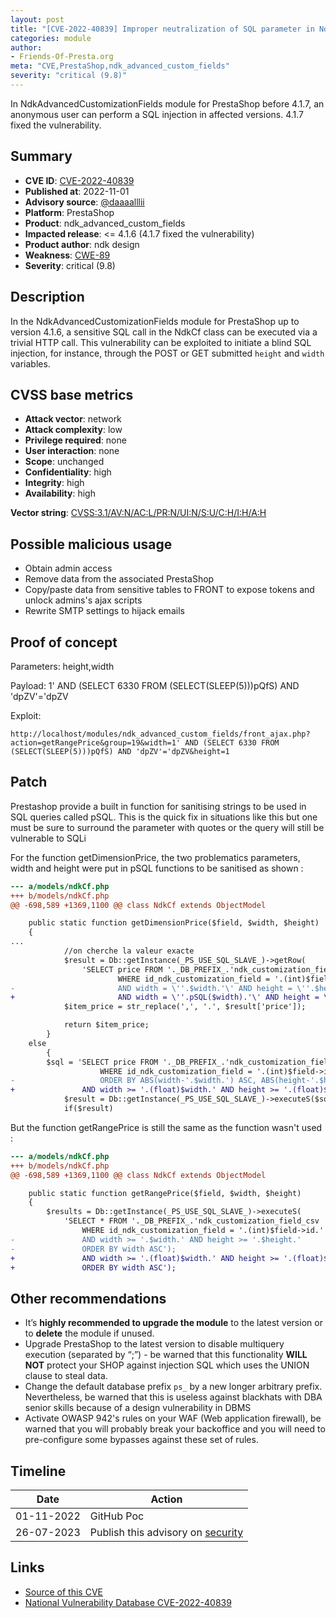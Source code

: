 ```yaml
---
layout: post
title: "[CVE-2022-40839] Improper neutralization of SQL parameter in NdkAdvancedCustomizationFields module for PrestaShop"
categories: module
author:
- Friends-Of-Presta.org
meta: "CVE,PrestaShop,ndk_advanced_custom_fields"
severity: "critical (9.8)"
---
```


In NdkAdvancedCustomizationFields module for PrestaShop before 4.1.7, an anonymous user can perform a SQL injection in affected versions. 4.1.7 fixed the vulnerability.

## Summary

* **CVE ID**: [CVE-2022-40839](https://cve.mitre.org/cgi-bin/cvename.cgi?name=CVE-2022-40839)
* **Published at**: 2022-11-01
* **Advisory source**: [@daaaalllii](https://github.com/daaaalllii/cve-s/blob/main/CVE-2022-40839/poc.txt)
* **Platform**: PrestaShop
* **Product**: ndk_advanced_custom_fields
* **Impacted release**: <= 4.1.6 (4.1.7 fixed the vulnerability)
* **Product author**: ndk design
* **Weakness**: [CWE-89](https://cwe.mitre.org/data/definitions/89.html)
* **Severity**: critical (9.8)

## Description

In the NdkAdvancedCustomizationFields module for PrestaShop up to version 4.1.6, a sensitive SQL call in the NdkCf class can be executed via a trivial HTTP call. This vulnerability can be exploited to initiate a blind SQL injection, for instance, through the POST or GET submitted `height` and `width` variables.


## CVSS base metrics

* **Attack vector**: network
* **Attack complexity**: low
* **Privilege required**: none
* **User interaction**: none
* **Scope**: unchanged
* **Confidentiality**: high
* **Integrity**: high
* **Availability**: high

**Vector string**: [CVSS:3.1/AV:N/AC:L/PR:N/UI:N/S:U/C:H/I:H/A:H](https://nvd.nist.gov/vuln-metrics/cvss/v3-calculator?vector=AV:N/AC:L/PR:N/UI:N/S:U/C:H/I:H/A:H)

## Possible malicious usage

* Obtain admin access
* Remove data from the associated PrestaShop
* Copy/paste data from sensitive tables to FRONT to expose tokens and unlock admins's ajax scripts
* Rewrite SMTP settings to hijack emails

## Proof of concept

Parameters: height,width

Payload: 1' AND (SELECT 6330 FROM (SELECT(SLEEP(5)))pQfS) AND 'dpZV'='dpZV

Exploit:
```
http://localhost/modules/ndk_advanced_custom_fields/front_ajax.php?action=getRangePrice&group=19&width=1' AND (SELECT 6330 FROM (SELECT(SLEEP(5)))pQfS) AND 'dpZV'='dpZV&height=1
```


## Patch

Prestashop provide a built in function for sanitising strings to be used in SQL queries called pSQL. This is the quick fix in situations like this but one must be sure to surround the parameter with quotes or the query will still be vulnerable to SQLi

For the function getDimensionPrice, the two problematics parameters, width and height were put in pSQL functions to be sanitised as shown :

```diff
--- a/models/ndkCf.php
+++ b/models/ndkCf.php
@@ -698,589 +1369,1100 @@ class NdkCf extends ObjectModel

	public static function getDimensionPrice($field, $width, $height)
	{
...
 			//on cherche la valeur exacte
 			$result = Db::getInstance(_PS_USE_SQL_SLAVE_)->getRow(
				'SELECT price FROM '._DB_PREFIX_.'ndk_customization_field_csv
						WHERE id_ndk_customization_field = '.(int)$field->id.'
-						AND width = \''.$width.'\' AND height = \''.$height.'\'');
+						AND width = \''.pSQL($width).'\' AND height = \''.pSQL($height).'\'');
 			$item_price = str_replace(',', '.', $result['price']);

 			return $item_price;
		}
  	else
		{
 		$sql = 'SELECT price FROM '._DB_PREFIX_.'ndk_customization_field_csv
					WHERE id_ndk_customization_field = '.(int)$field->id.'
-					ORDER BY ABS(width-'.$width.') ASC, ABS(height-'.$height.') ASC LIMIT 1';
+			    AND width >= '.(float)$width.' AND height >= '.(float)$height.' LIMIT 1';
 			$result = Db::getInstance(_PS_USE_SQL_SLAVE_)->executeS($sql);
			if($result)
```

But the function getRangePrice is still the same as the function wasn't used :

```diff
--- a/models/ndkCf.php
+++ b/models/ndkCf.php
@@ -698,589 +1369,1100 @@ class NdkCf extends ObjectModel

 	public static function getRangePrice($field, $width, $height)
 	{
 		$results = Db::getInstance(_PS_USE_SQL_SLAVE_)->executeS(
			'SELECT * FROM '._DB_PREFIX_.'ndk_customization_field_csv
				WHERE id_ndk_customization_field = '.(int)$field->id.'
-				AND width >= '.$width.' AND height >= '.$height.'
-				ORDER BY width ASC');
+				AND width >= '.(float)$width.' AND height >= '.(float)$height.'
+				ORDER BY width ASC');

```


## Other recommendations

* It’s **highly recommended to upgrade the module** to the latest version or to **delete** the module if unused.
* Upgrade PrestaShop to the latest version to disable multiquery execution (separated by “;”) - be warned that this functionality **WILL NOT** protect your SHOP against injection SQL which uses the UNION clause to steal data.
* Change the default database prefix `ps_` by a new longer arbitrary prefix. Nevertheless, be warned that this is useless against blackhats with DBA senior skills because of a design vulnerability in DBMS
* Activate OWASP 942's rules on your WAF (Web application firewall), be warned that you will probably break your backoffice and you will need to pre-configure some bypasses against these set of rules.

## Timeline

| Date | Action |
| -- | -- |
| 01-11-2022 | GitHub Poc |
| 26-07-2023 | Publish this advisory on [security](https://security.friendsofpresta.org/) |

## Links

* [Source of this CVE](https://github.com/daaaalllii/cve-s/blob/main/CVE-2022-40839/poc.txt)
* [National Vulnerability Database CVE-2022-40839](https://nvd.nist.gov/vuln/detail/CVE-2022-40839)

